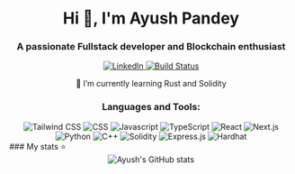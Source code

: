 <h1 align="center">Hi 👋, I'm Ayush Pandey</h1>
<h3 align="center">A passionate Fullstack developer and Blockchain enthusiast</h3>
<!-- <img align="right" alt="Coding" width="400"  src="https://cdn.dribbble.com/users/1162077/screenshots/3848914/programmer.gif"> -->

<div align="center">
    <a href="https://www.linkedin.com/in/ayush-pandey-32637823b/">
        <img src="https://img.shields.io/badge/-LinkedIn-black.svg?style=flat-square&logo=linkedin&colorB=555" alt="LinkedIn" />
    </a>
        <a href="https://github.com/Ayushqwerty/Ayushqwert/graphs/contributors">
        <img src="https://img.shields.io/badge/contributors-1-orange.svg?style=flat-square" alt="Build Status" />
    </a>
</div> 
<p align="center"> 🌱 I’m currently learning Rust and Solidity </p>
<h3 align="center">Languages and Tools:</h3>
<div align="center">
  <img alt="Tailwind CSS" src="https://img.shields.io/badge/-Tailwind_CSS-06B6D4?style=flat-square&logo=tailwindcss&logoColor=white" />
  <img alt="CSS" src="https://img.shields.io/badge/-CSS-2980b9?style=flat-square&logo=css3&logoColor=white" />
  <img alt="Javascript" src="https://img.shields.io/badge/-Javascript-34495e?style=flat-square&logo=javascript" />
  <img alt="TypeScript" src="https://img.shields.io/badge/-TypeScript-3178C6?style=flat-square&logo=typescript&logoColor=white" />
  <img alt="React" src="https://img.shields.io/badge/-React-45b8d8?style=flat-square&logo=react&logoColor=white" />
  <img alt="Next.js" src="https://img.shields.io/badge/-Next.js-000000?style=flat-square&logo=next.js&logoColor=white" />
  <img alt="Python" src="https://img.shields.io/badge/-Python-f1c40f?style=flat-square&logo=Python" />
  <img alt="C++" src="https://img.shields.io/badge/-C++-2c3e50?style=flat-square&logo=C&logoColor=white" />
  <img alt="Solidity" src="https://img.shields.io/badge/-Solidity-363636?style=flat-square&logo=solidity&logoColor=white" />
  <img alt="Express.js" src="https://img.shields.io/badge/-Express.js-000000?style=flat-square&logo=express&logoColor=white" />
  <img alt="Hardhat" src="https://img.shields.io/badge/-Hardhat-181717?style=flat-square&logo=hardhat&logoColor=white" />

</div>
### My stats ⭐

<div align="center">
<img alt="Ayush's GitHub stats" src="https://github-readme-stats.vercel.app/api?username=Ayushqwerty&show_icons=true&theme=transparent"/>
</div>
